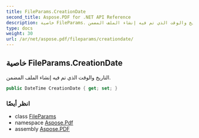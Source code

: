 ```yaml
---
title: FileParams.CreationDate
second_title: Aspose.PDF for .NET API Reference
description: خاصية FileParams. التاريخ والوقت الذي تم فيه إنشاء الملف المضمن
type: docs
weight: 30
url: /ar/net/aspose.pdf/fileparams/creationdate/
---
```

## خاصية FileParams.CreationDate

التاريخ والوقت الذي تم فيه إنشاء الملف المضمن.

```csharp
public DateTime CreationDate { get; set; }
```

### انظر أيضًا

* class [FileParams](../)
* namespace [Aspose.Pdf](../../../aspose.pdf/)
* assembly [Aspose.PDF](../../../)